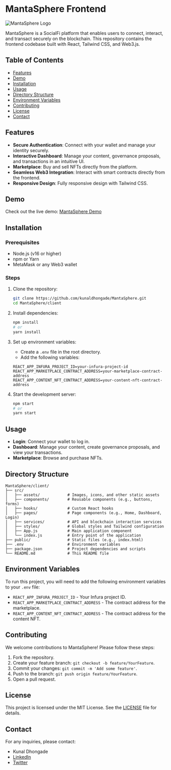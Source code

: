 # MantaSphere Frontend

![MantaSphere Logo](https://pbs.twimg.com/media/GVcJQtfW0AEk6sb?format=png&name=small)

MantaSphere is a SocialFi platform that enables users to connect, interact, and transact securely on the blockchain. This repository contains the frontend codebase built with React, Tailwind CSS, and Web3.js.

## Table of Contents

- [Features](#features)
- [Demo](#demo)
- [Installation](#installation)
- [Usage](#usage)
- [Directory Structure](#directory-structure)
- [Environment Variables](#environment-variables)
- [Contributing](#contributing)
- [License](#license)
- [Contact](#contact)

## Features

- **Secure Authentication**: Connect with your wallet and manage your identity securely.
- **Interactive Dashboard**: Manage your content, governance proposals, and transactions in an intuitive UI.
- **Marketplace**: Buy and sell NFTs directly from the platform.
- **Seamless Web3 Integration**: Interact with smart contracts directly from the frontend.
- **Responsive Design**: Fully responsive design with Tailwind CSS.

## Demo

Check out the live demo: [MantaSphere Demo](https://mantasphere.vercel.app)

## Installation

### Prerequisites

- Node.js (v16 or higher)
- npm or Yarn
- MetaMask or any Web3 wallet

### Steps

1. Clone the repository:

   ```bash
   git clone https://github.com/kunaldhongade/MantaSphere.git
   cd MantaSphere/client
   ```

2. Install dependencies:

   ```bash
   npm install
   # or
   yarn install
   ```

3. Set up environment variables:

   - Create a `.env` file in the root directory.
   - Add the following variables:

   ```plaintext
   REACT_APP_INFURA_PROJECT_ID=your-infura-project-id
   REACT_APP_MARKETPLACE_CONTRACT_ADDRESS=your-marketplace-contract-address
   REACT_APP_CONTENT_NFT_CONTRACT_ADDRESS=your-content-nft-contract-address
   ```

4. Start the development server:
   ```bash
   npm start
   # or
   yarn start
   ```

## Usage

- **Login**: Connect your wallet to log in.
- **Dashboard**: Manage your content, create governance proposals, and view your transactions.
- **Marketplace**: Browse and purchase NFTs.

## Directory Structure

```
MantaSphere/client/
├── src/
│   ├── assets/            # Images, icons, and other static assets
│   ├── components/        # Reusable components (e.g., buttons, forms)
│   ├── hooks/             # Custom React hooks
│   ├── pages/             # Page components (e.g., Home, Dashboard, Login)
│   ├── services/          # API and blockchain interaction services
│   ├── styles/            # Global styles and Tailwind configuration
│   ├── App.js             # Main application component
│   └── index.js           # Entry point of the application
├── public/                # Static files (e.g., index.html)
├── .env                   # Environment variables
├── package.json           # Project dependencies and scripts
└── README.md              # This README file
```

## Environment Variables

To run this project, you will need to add the following environment variables to your `.env` file:

- `REACT_APP_INFURA_PROJECT_ID` - Your Infura project ID.
- `REACT_APP_MARKETPLACE_CONTRACT_ADDRESS` - The contract address for the marketplace.
- `REACT_APP_CONTENT_NFT_CONTRACT_ADDRESS` - The contract address for the content NFT.

## Contributing

We welcome contributions to MantaSphere! Please follow these steps:

1. Fork the repository.
2. Create your feature branch: `git checkout -b feature/YourFeature`.
3. Commit your changes: `git commit -m 'Add some feature'`.
4. Push to the branch: `git push origin feature/YourFeature`.
5. Open a pull request.

## License

This project is licensed under the MIT License. See the [LICENSE](LICENSE) file for details.

## Contact

For any inquiries, please contact:

- Kunal Dhongade
- [LinkedIn](https://www.linkedin.com/in/kunaldhongade)
- [Twitter](https://twitter.com/kunaldhongade)
